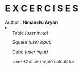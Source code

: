 # E X C E R C I S E S
<html>
  <head>
    <title>
    </title>
  </head>
  <body>
    <div>Author : <b>Himanshu Aryan</b></div>
    <li>
      <ol>Table <i>(user input)</i></ol>
      <ol>Square <i>(user input)</i></ol>
      <ol>Cube <i>(user input)</i></ol>
      <ol>User-Choice simple calculator</ol>
    </li>
  </body>
</html>

